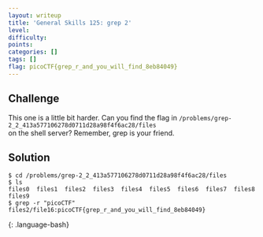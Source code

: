 ```yaml
---
layout: writeup
title: 'General Skills 125: grep 2'
level: 
difficulty: 
points: 
categories: []
tags: []
flag: picoCTF{grep_r_and_you_will_find_8eb84049}
---
```

## Challenge

This one is a little bit harder. Can you find the flag in
`/problems/grep-2_2_413a577106278d0711d28a98f4f6ac28/files`  
on the shell server? Remember, grep is your friend.

## Solution

    $ cd /problems/grep-2_2_413a577106278d0711d28a98f4f6ac28/files
    $ ls
    files0  files1  files2  files3  files4  files5  files6  files7  files8  files9
    $ grep -r "picoCTF"
    files2/file16:picoCTF{grep_r_and_you_will_find_8eb84049}
{: .language-bash}

